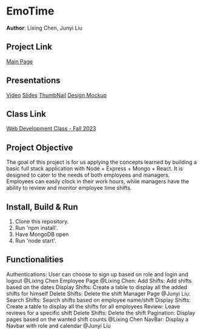 # EmoTime

**Author**: Lixing Chen, Junyi Liu

## Project Link 

[Main Page](https://emotime.onrender.com/)

## Presentations

[Video](https://www.youtube.com/watch?v=2cqpkaeSc_g) 
[Slides](https://docs.google.com/presentation/d/1vkf4IBoE7-tFytDtSmMGyvcaLikKdy54aQKZRyVM_mc/edit#slide=id.g24cd280f8a6_0_0)
[ThumbNail](https://chrischenlixing.github.io/chrisWebP1/assets/img/project3Thumbnail.jpg)
[Design Mockup](https://docs.google.com/document/d/1QPio52yecLAAEOVclxlaKdpKix84D44by-qZ4-t5M30/edit)

## Class Link

[Web Development Class - Fall 2023](https://johnguerra.co/classes/webDevelopment_fall_2023/)

## Project Objective

The goal of this project is for us applying the concepts learned by building a basic full stack application with Node + Express + Mongo + React. It is designed to cater to the needs of both employees and managers. Employees can easily clock in their work hours, while managers have the ability to review and monitor employee time shifts. 

## Install, Build & Run

1. Clone this repository.
2. Run 'npm install'.
3. Have MongoDB open
3. Run 'node start'.


## Functionalities
Authentications: User can choose to sign up based on role and login and logout @Lixing Chen
Employee Page @Lixing Chen:
Add Shifts: Add shifts based on the dates
Display Shifts: Create a table to display all the added shifts for himself
Delete Shifts: Delete the shift
Manager Page @Junyi Liu:
Search Shifts: Search shifts based on employee name/shift
Display Shifts: Create a table to display all the shifts for all employees
Review: Leave reviews for a specific shift
Delete Shifts: Delete the shift
Pagination: Display pages based on the wanted shift counts @Lixing Chen
NavBar: Display a Navbar with role and calendar @Junyi Liu


